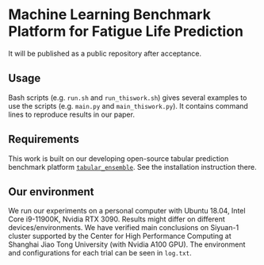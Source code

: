 # Machine Learning Benchmark Platform for Fatigue Life Prediction

It will be published as a public repository after acceptance.

## Usage

Bash scripts (e.g. `run.sh` and `run_thiswork.sh`) gives several examples to use the scripts (e.g. `main.py` and `main_thiswork.py`). It contains command lines to reproduce results in our paper.

## Requirements

This work is built on our developing open-source tabular prediction benchmark platform [`tabular_ensemble`](https://github.com/LuoXueling/tabular_ensemble). See the installation instruction there.

## Our environment

We run our experiments on a personal computer with Ubuntu 18.04, Intel Core i9-11900K, Nvidia RTX 3090. Results might differ on different devices/environments. We have verified main conclusions on Siyuan-1 cluster supported by the Center for High Performance Computing at Shanghai Jiao Tong University (with Nvidia A100 GPU). The environment and configurations for each trial can be seen in `log.txt`.


